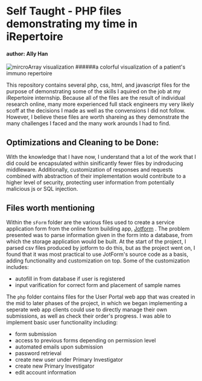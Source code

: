 Self Taught - PHP files demonstrating my time in iRepertoire
=====
#### author: Ally Han

![mircroArray visualization](http://static.wixstatic.com/media/c9f231_bc99030dc9104492b747480fa21945dd.jpg_srz_381_300_85_22_0.50_1.20_0.00_jpg_srz)
######a colorful visualization of a patient's immuno repertoire

This repository contains several php, css, html, and javascript files for the purpose of demonstrating some of the skills I aquired on the job at my iRepertoire internship. Because all of the files are the result of individual research online, many more experienced full stack engineers my very likely scoff at the decisions I made as well as the convensions I did not follow. However, I believe these files are worth shareing as they demonstrate the many challenges I faced and the many work arounds I had to find.


## Optimizations and Cleaning to be Done:
With the knowledge that I have now, I understand that a lot of the work that I did could be encapsulated within sinificantly fewer files by indroducing middleware. Additionally, customization of responses and requests combined with abstraction of their implementation would contribute to a higher level of security, protecting user information from potentially malicious js or SQL injection.


## Files worth mentioning
Within the `sForm` folder are the various files used to create a service application form from the online form building app, [Jotform](https://www.jotform.com/) . The problem presented was to parse information given in the form into a database, from which the storage application would be built. At the start of the project, I parsed csv files produced by jotform to do this, but as the project went on, I found that it was most practical to use JotForm's source code as a basis, adding functionality and customization on top. Some of the customization includes:
* autofill in from database if user is registered
* input varification for correct form and placement of sample names

The `php` folder contains files for the User Portal web app that was created in the mid to later phases of the project, in which we began implementing a seperate web app clients could use to directly manage their own submissions, as well as check their order's progress. I was able to implement basic user functionality including:
* form submission
* access to previous forms depending on permission level
* automated emails upon submission
* password retrieval
* create new user under Primary Investigator
* create new Primary Investigator
* edit account information

